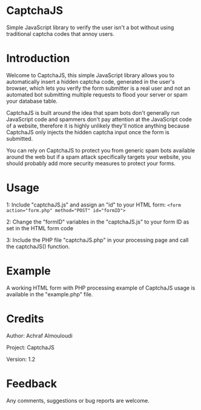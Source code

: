 # CaptchaJS

Simple JavaScript library to verify the user isn't a bot without using traditional captcha codes that annoy users.

# Introduction

Welcome to CaptchaJS, this simple JavaScript library allows you to automatically
insert a hidden captcha code, generated in the user's browser, which lets you
verify the form submitter is a real user and not an automated bot submitting
multiple requests to flood your server or spam your database table.

CaptchaJS is built around the idea that spam bots don't generally run JavaScript
code and spammers don't pay attention at the JavaScript code of a website,
therefore it is highly unlikely they'll notice anything because CaptchaJS
only injects the hidden captcha input once the form is submitted.

You can rely on CaptchaJS to protect you from generic spam bots available
around the web but if a spam attack specifically targets your website,
you should probably add more security measures to protect your forms.

# Usage

1: Include "captchaJS.js" and assign an "id" to your HTML form: `<form action="form.php" method="POST" id="formID">`

2: Change the "formID" variables in the "captchaJS.js" to your form ID as set in the HTML form code

3: Include the PHP file "captchaJS.php" in your processing page and call the captchaJS() function.

# Example

A working HTML form with PHP processing example of CaptchaJS usage is available in the "example.php" file.

# Credits

Author: Achraf Almouloudi

Project: CaptchaJS

Version: 1.2

# Feedback

Any comments, suggestions or bug reports are welcome.
